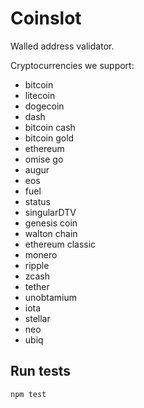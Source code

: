 # Coinslot
Walled address validator.

Cryptocurrencies we support:
- bitcoin
- litecoin
- dogecoin
- dash
- bitcoin cash
- bitcoin gold
- ethereum
- omise go
- augur
- eos
- fuel
- status
- singularDTV
- genesis coin
- walton chain
- ethereum classic
- monero
- ripple
- zcash
- tether
- unobtamium
- iota
- stellar
- neo
- ubiq

## Run tests
`npm test`